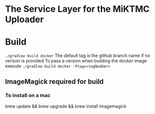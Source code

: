 # The Service Layer for the MiKTMC Uploader

# Build
`./gradlew build docker`
The default tag is the github branch name if no verison is provided
To pass a version when building the docker image execute
`./gradlew build docker -Ptag=<tagNumber>`

## ImageMagick required for build
### To install on a mac
brew update && brew upgrade && brew install imagemagick